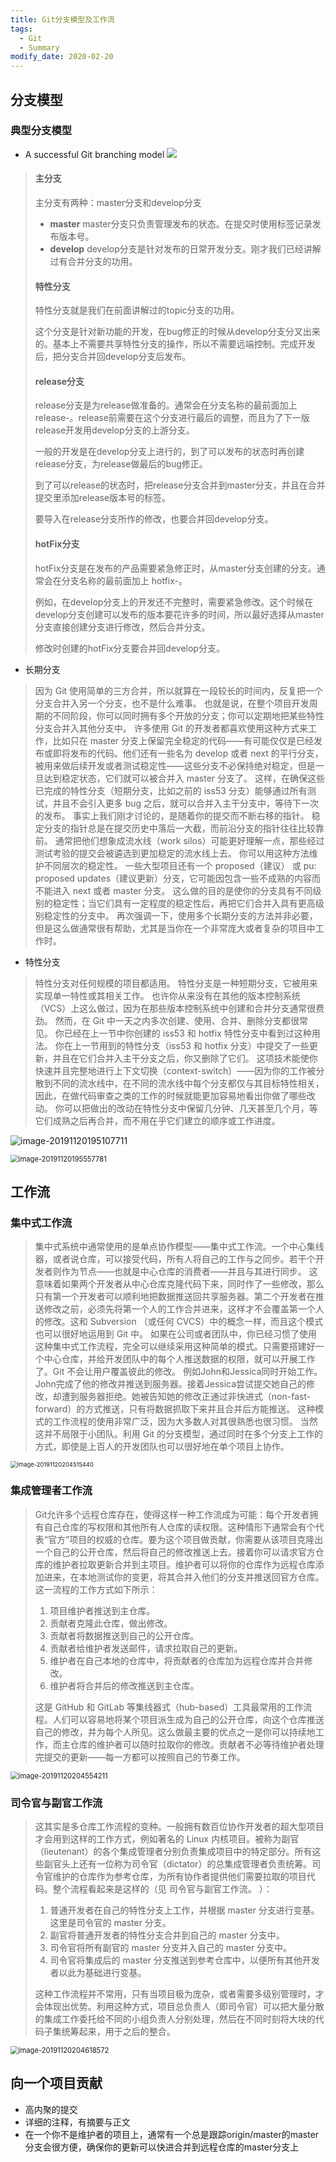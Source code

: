 ```yaml
---
title: Git分支模型及工作流
tags: 
  - Git
  - Summary
modify_date: 2020-02-20
---
```


## 分支模型

### 典型分支模型

<!--more-->

* A successful Git branching model
  ![](https://backlog.com/git-tutorial/cn/img/post/stepup/capture_stepup1_5_6.png)

> #### 主分支
>
> 主分支有两种：master分支和develop分支
>
> - **master**
>   master分支只负责管理发布的状态。在提交时使用标签记录发布版本号。
> - **develop**
>   develop分支是针对发布的日常开发分支。刚才我们已经讲解过有合并分支的功用。
>
> #### 特性分支
>
> 特性分支就是我们在前面讲解过的topic分支的功用。
>
> 这个分支是针对新功能的开发，在bug修正的时候从develop分支分叉出来的。基本上不需要共享特性分支的操作，所以不需要远端控制。完成开发后，把分支合并回develop分支后发布。
>
> #### release分支
>
> release分支是为release做准备的。通常会在分支名称的最前面加上release-。release前需要在这个分支进行最后的调整，而且为了下一版release开发用develop分支的上游分支。
>
> 一般的开发是在develop分支上进行的，到了可以发布的状态时再创建release分支，为release做最后的bug修正。
>
> 到了可以release的状态时，把release分支合并到master分支，并且在合并提交里添加release版本号的标签。
>
> 要导入在release分支所作的修改，也要合并回develop分支。
>
> #### hotFix分支
>
> hotFix分支是在发布的产品需要紧急修正时，从master分支创建的分支。通常会在分支名称的最前面加上 hotfix-。
>
> 例如，在develop分支上的开发还不完整时，需要紧急修改。这个时候在develop分支创建可以发布的版本要花许多的时间，所以最好选择从master分支直接创建分支进行修改，然后合并分支。
>
> 修改时创建的hotFix分支要合并回develop分支。

* 长期分支

>因为 Git 使用简单的三方合并，所以就算在一段较长的时间内，反复把一个分支合并入另一个分支，也不是什么难事。 也就是说，在整个项目开发周期的不同阶段，你可以同时拥有多个开放的分支；你可以定期地把某些特性分支合并入其他分支中。
>许多使用 Git 的开发者都喜欢使用这种方式来工作，比如只在 master 分支上保留完全稳定的代码——有可能仅仅是已经发布或即将发布的代码。他们还有一些名为 develop 或者 next 的平行分支，被用来做后续开发或者测试稳定性——这些分支不必保持绝对稳定，但是一旦达到稳定状态，它们就可以被合并入 master 分支了。 这样，在确保这些已完成的特性分支（短期分支，比如之前的 iss53 分支）能够通过所有测试，并且不会引入更多 bug 之后，就可以合并入主干分支中，等待下一次的发布。
>事实上我们刚才讨论的，是随着你的提交而不断右移的指针。 稳定分支的指针总是在提交历史中落后一大截，而前沿分支的指针往往比较靠前。
>通常把他们想象成流水线（work silos）可能更好理解一点，那些经过测试考验的提交会被遴选到更加稳定的流水线上去。
>你可以用这种方法维护不同层次的稳定性。 一些大型项目还有一个 proposed（建议） 或 pu: proposed updates（建议更新）分支，它可能因包含一些不成熟的内容而不能进入 next 或者 master 分支。 这么做的目的是使你的分支具有不同级别的稳定性；当它们具有一定程度的稳定性后，再把它们合并入具有更高级别稳定性的分支中。 再次强调一下，使用多个长期分支的方法并非必要，但是这么做通常很有帮助，尤其是当你在一个非常庞大或者复杂的项目中工作时。

* 特性分支

>特性分支对任何规模的项目都适用。 特性分支是一种短期分支，它被用来实现单一特性或其相关工作。 也许你从来没有在其他的版本控制系统（VCS）上这么做过，因为在那些版本控制系统中创建和合并分支通常很费劲。
>然而，在 Git 中一天之内多次创建、使用、合并、删除分支都很常见。
>你已经在上一节中你创建的 iss53 和 hotfix 特性分支中看到过这种用法。 你在上一节用到的特性分支（iss53 和 hotfix 分支）中提交了一些更新，并且在它们合并入主干分支之后，你又删除了它们。 这项技术能使你快速并且完整地进行上下文切换（context-switch）——因为你的工作被分散到不同的流水线中，在不同的流水线中每个分支都仅与其目标特性相关，因此，在做代码审查之类的工作的时候就能更加容易地看出你做了哪些改动。 你可以把做出的改动在特性分支中保留几分钟、几天甚至几个月，等它们成熟之后再合并，而不用在乎它们建立的顺序或工作进度。

![image-20191120195107711](https://i.loli.net/2020/05/17/eAlEZOu9mIrchMQ.png)

<img src="https://i.loli.net/2020/05/17/2OMgCaAIV6KlwZE.png" alt="image-20191120195557781" style="zoom:80%;" />


## 工作流


### 集中式工作流

>集中式系统中通常使用的是单点协作模型——集中式工作流。一个中心集线器，或者说仓库，可以接受代码，所有人将自己的工作与之同步。若干个开发者则作为节点——也就是中心仓库的消费者——并且与其进行同步。
>这意味着如果两个开发者从中心仓库克隆代码下来，同时作了一些修改，那么只有第一个开发者可以顺利地把数据推送回共享服务器。第二个开发者在推送修改之前，必须先将第一个人的工作合并进来，这样才不会覆盖第一个人的修改。这和 Subversion （或任何 CVCS）中的概念一样，而且这个模式也可以很好地运用到 Git 中。
>如果在公司或者团队中，你已经习惯了使用这种集中式工作流程，完全可以继续采用这种简单的模式。只需要搭建好一个中心仓库，并给开发团队中的每个人推送数据的权限，就可以开展工作了。Git 不会让用户覆盖彼此的修改。 例如John和Jessica同时开始工作。John完成了他的修改并推送到服务器。接着Jessica尝试提交她自己的修改，却遭到服务器拒绝。她被告知她的修改正通过非快进式（non-fast-forward）的方式推送，只有将数据抓取下来并且合并后方能推送。 这种模式的工作流程的使用非常广泛，因为大多数人对其很熟悉也很习惯。
>当然这并不局限于小团队。利用 Git 的分支模型，通过同时在多个分支上工作的方式，即使是上百人的开发团队也可以很好地在单个项目上协作。

<img src="https://i.loli.net/2020/05/17/yrPSEmUMOg2T9fH.png" alt="image-20191120204515440" style="zoom:67%;" />

### 集成管理者工作流

>Git允许多个远程仓库存在，使得这样一种工作流成为可能：每个开发者拥有自己仓库的写权限和其他所有人仓库的读权限。这种情形下通常会有个代表“官方”项目的权威的仓库。要为这个项目做贡献，你需要从该项目克隆出一个自己的公开仓库，然后将自己的修改推送上去。接着你可以请求官方仓库的维护者拉取更新合并到主项目。维护者可以将你的仓库作为远程仓库添加进来，在本地测试你的变更，将其合并入他们的分支并推送回官方仓库。这一流程的工作方式如下所示：
>
>1. 项目维护者推送到主仓库。
>2. 贡献者克隆此仓库，做出修改。
>3. 贡献者将数据推送到自己的公开仓库。
>4. 贡献者给维护者发送邮件，请求拉取自己的更新。
>5. 维护者在自己本地的仓库中，将贡献者的仓库加为远程仓库并合并修改。
>6. 维护者将合并后的修改推送到主仓库。
>
>这是 GitHub 和 GitLab 等集线器式（hub-based）工具最常用的工作流程。人们可以容易地将某个项目派生成为自己的公开仓库，向这个仓库推送自己的修改，并为每个人所见。这么做最主要的优点之一是你可以持续地工作，而主仓库的维护者可以随时拉取你的修改。贡献者不必等待维护者处理完提交的更新——每一方都可以按照自己的节奏工作。

<img src="https://i.loli.net/2020/05/17/YcuxWlEndbAGs6i.png" alt="image-20191120204554211" style="zoom:80%;" />

### 司令官与副官工作流

>这其实是多仓库工作流程的变种。一般拥有数百位协作开发者的超大型项目才会用到这样的工作方式，例如著名的 Linux 内核项目。被称为副官（lieutenant）的各个集成管理者分别负责集成项目中的特定部分。所有这些副官头上还有一位称为司令官（dictator）的总集成管理者负责统筹。司令官维护的仓库作为参考仓库，为所有协作者提供他们需要拉取的项目代码。整个流程看起来是这样的（见 司令官与副官工作流。 ）：
>
>1. 普通开发者在自己的特性分支上工作，并根据 master 分支进行变基。 这里是司令官的 master 分支。
>2. 副官将普通开发者的特性分支合并到自己的 master 分支中。
>3. 司令官将所有副官的 master 分支并入自己的 master 分支中。
>4. 司令官将集成后的 master 分支推送到参考仓库中，以便所有其他开发者以此为基础进行变基。
>
>这种工作流程并不常用，只有当项目极为庞杂，或者需要多级别管理时，才会体现出优势。利用这种方式，项目总负责人（即司令官）可以把大量分散的集成工作委托给不同的小组负责人分别处理，然后在不同时刻将大块的代码子集统筹起来，用于之后的整合。

<img src="https://i.loli.net/2020/05/17/49qbWgPHdmUX8CZ.png" alt="image-20191120204618572" style="zoom:80%;" />

## 向一个项目贡献


* 高内聚的提交
* 详细的注释，有摘要与正文
* 在一个你不是维护者的项目上，通常有一个总是跟踪origin/master的master分支会很方便，确保你的更新可以快进合并到远程仓库的master分支上